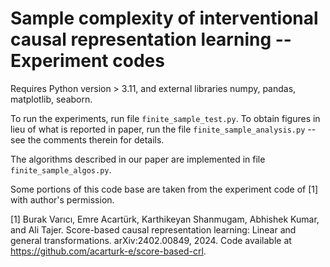 # Sample complexity of interventional causal representation learning -- Experiment codes

Requires Python version > 3.11, and external libraries numpy, pandas, matplotlib, seaborn.

To run the experiments, run file `finite_sample_test.py`. To obtain figures in lieu of what is reported in paper, run the file `finite_sample_analysis.py` -- see the comments therein for details.

The algorithms described in our paper are implemented in file `finite_sample_algos.py`.

Some portions of this code base are taken from the experiment code of [1] with author's permission.

[1] Burak Varıcı, Emre Acartürk, Karthikeyan Shanmugam, Abhishek Kumar, and Ali Tajer. Score-based causal representation learning: Linear and general transformations. arXiv:2402.00849, 2024. Code available at https://github.com/acarturk-e/score-based-crl.
